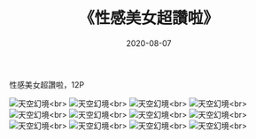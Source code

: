 ﻿---
layout: post
title: 《性感美女超讚啦》
date: 2020-08-07
img: http://photo.orgx.cf/%E6%80%A7%E6%84%9F/2019/美女超讚啦/000.jpg
tags: [美女,性感,泳衣]
---

性感美女超讚啦，12P

![天空幻境](http://photo.orgx.cf/%E6%80%A7%E6%84%9F/2019/美女超讚啦/001.jpg''天空幻境'')<br>
![天空幻境](http://photo.orgx.cf/%E6%80%A7%E6%84%9F/2019/美女超讚啦/002.jpg''天空幻境'')<br>
![天空幻境](http://photo.orgx.cf/%E6%80%A7%E6%84%9F/2019/美女超讚啦/003.jpg''天空幻境'')<br>
![天空幻境](http://photo.orgx.cf/%E6%80%A7%E6%84%9F/2019/美女超讚啦/004.jpg''天空幻境'')<br>
![天空幻境](http://photo.orgx.cf/%E6%80%A7%E6%84%9F/2019/美女超讚啦/005.jpg''天空幻境'')<br>
![天空幻境](http://photo.orgx.cf/%E6%80%A7%E6%84%9F/2019/美女超讚啦/006.jpg''天空幻境'')<br>
![天空幻境](http://photo.orgx.cf/%E6%80%A7%E6%84%9F/2019/美女超讚啦/007.jpg''天空幻境'')<br>
![天空幻境](http://photo.orgx.cf/%E6%80%A7%E6%84%9F/2019/美女超讚啦/008.jpg''天空幻境'')<br>
![天空幻境](http://photo.orgx.cf/%E6%80%A7%E6%84%9F/2019/美女超讚啦/009.jpg''天空幻境'')<br>
![天空幻境](http://photo.orgx.cf/%E6%80%A7%E6%84%9F/2019/美女超讚啦/010.jpg''天空幻境'')<br>
![天空幻境](http://photo.orgx.cf/%E6%80%A7%E6%84%9F/2019/美女超讚啦/011.jpg''天空幻境'')<br>
![天空幻境](http://photo.orgx.cf/%E6%80%A7%E6%84%9F/2019/美女超讚啦/012.jpg''天空幻境'')<br>
